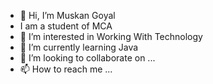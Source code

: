 - 👋 Hi, I’m Muskan Goyal
-  I am a student of MCA
- 👀 I’m interested in Working With Technology 
- 🌱 I’m currently learning Java
- 💞️ I’m looking to collaborate on ...
- 📫 How to reach me ...

<!---
Muskan6132/Muskan6132 is a ✨ special ✨ repository because its `README.md` (this file) appears on your GitHub profile.
You can click the Preview link to take a look at your changes.
--->
